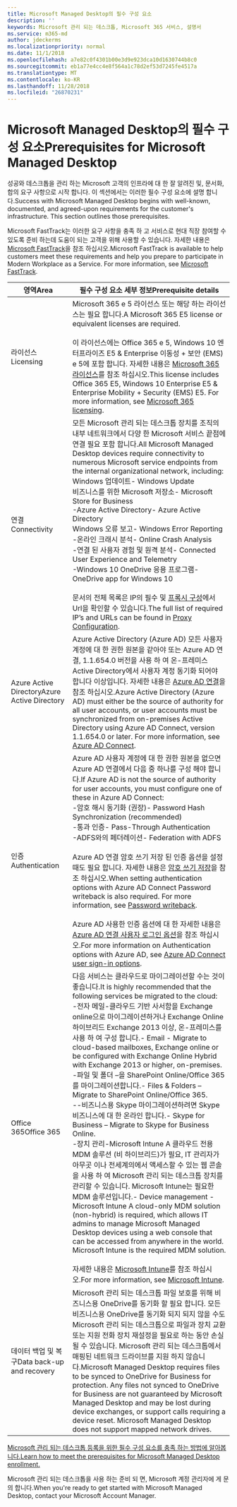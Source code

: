 ```yaml
---
title: Microsoft Managed Desktop의 필수 구성 요소
description: ''
keywords: Microsoft 관리 되는 데스크톱, Microsoft 365 서비스, 설명서
ms.service: m365-md
author: jdeckerms
ms.localizationpriority: normal
ms.date: 11/1/2018
ms.openlocfilehash: a7e82c0f4301b00e3d9e923dca10d1630744b8c0
ms.sourcegitcommit: eb1a77e4cc4e8f564a1c78d2ef53d7245fe4517a
ms.translationtype: MT
ms.contentlocale: ko-KR
ms.lasthandoff: 11/28/2018
ms.locfileid: "26870231"
---
```

# <a name="prerequisites-for-microsoft-managed-desktop"></a><span data-ttu-id="784a2-103">Microsoft Managed Desktop의 필수 구성 요소</span><span class="sxs-lookup"><span data-stu-id="784a2-103">Prerequisites for Microsoft Managed Desktop</span></span>

<!--This topic is the target for a "Learn more" link in the Admin Portal (aka.ms/prereq-azure); do not delete.-->
<!--from Prerequisites -->

<span data-ttu-id="784a2-p101">성공와 데스크톱을 관리 하는 Microsoft 고객의 인프라에 대 한 잘 알려진 및, 문서화, 합의 요구 사항으로 시작 합니다. 이 섹션에서는 이러한 필수 구성 요소에 설명 합니다.</span><span class="sxs-lookup"><span data-stu-id="784a2-p101">Success with Microsoft Managed Desktop begins with well-known, documented, and agreed-upon requirements for the customer's infrastructure. This section outlines those prerequisites.</span></span> 

<span data-ttu-id="784a2-p102">Microsoft FastTrack는 이러한 요구 사항을 충족 하 고 서비스로 현대 직장 참여할 수 있도록 준비 하는데 도움이 되는 고객을 위해 사용할 수 있습니다. 자세한 내용은 [Microsoft FastTrack](https://fasttrack.microsoft.com/about)을 참조 하십시오.</span><span class="sxs-lookup"><span data-stu-id="784a2-p102">Microsoft FastTrack is available to help customers meet these requirements and help you prepare to participate in Modern Workplace as a Service. For more information, see [Microsoft FastTrack](https://fasttrack.microsoft.com/about).</span></span> 

<span data-ttu-id="784a2-108">영역</span><span class="sxs-lookup"><span data-stu-id="784a2-108">Area</span></span> | <span data-ttu-id="784a2-109">필수 구성 요소 세부 정보</span><span class="sxs-lookup"><span data-stu-id="784a2-109">Prerequisite details</span></span>
--- | ---
<span data-ttu-id="784a2-110">라이선스</span><span class="sxs-lookup"><span data-stu-id="784a2-110">Licensing</span></span> | <span data-ttu-id="784a2-111">Microsoft 365 e 5 라이선스 또는 해당 하는 라이선스는 필요 합니다.</span><span class="sxs-lookup"><span data-stu-id="784a2-111">A Microsoft 365 E5 license or equivalent licenses are required.</span></span><br><br><span data-ttu-id="784a2-p103">이 라이선스에는 Office 365 e 5, Windows 10 엔터프라이즈 E5 & Enterprise 이동성 + 보안 (EMS) e 5에 포함 합니다. 자세한 내용은 [Microsoft 365 라이선스](https://www.microsoft.com/microsoft-365/compare-all-microsoft-365-plans)를 참조 하십시오.</span><span class="sxs-lookup"><span data-stu-id="784a2-p103">This license includes Office 365 E5, Windows 10 Enterprise E5 & Enterprise Mobility + Security (EMS) E5. For more information, see [Microsoft 365 licensing](https://www.microsoft.com/microsoft-365/compare-all-microsoft-365-plans).</span></span>
<span data-ttu-id="784a2-114">연결</span><span class="sxs-lookup"><span data-stu-id="784a2-114">Connectivity</span></span> |  <span data-ttu-id="784a2-115">모든 Microsoft 관리 되는 데스크톱 장치를 조직의 내부 네트워크에서 다양 한 Microsoft 서비스 끝점에 연결 필요 포함 합니다.</span><span class="sxs-lookup"><span data-stu-id="784a2-115">All Microsoft Managed Desktop devices require connectivity to numerous Microsoft service endpoints  from the internal organizational network, including:</span></span><br><span data-ttu-id="784a2-116">Windows 업데이트</span><span class="sxs-lookup"><span data-stu-id="784a2-116">- Windows Update</span></span><br><span data-ttu-id="784a2-117">비즈니스를 위한 Microsoft 저장소</span><span class="sxs-lookup"><span data-stu-id="784a2-117">- Microsoft Store for Business</span></span><br><span data-ttu-id="784a2-118">-Azure Active Directory</span><span class="sxs-lookup"><span data-stu-id="784a2-118">- Azure Active Directory</span></span><br><span data-ttu-id="784a2-119">Windows 오류 보고</span><span class="sxs-lookup"><span data-stu-id="784a2-119">- Windows Error Reporting</span></span><br><span data-ttu-id="784a2-120">-온라인 크래시 분석</span><span class="sxs-lookup"><span data-stu-id="784a2-120">- Online Crash Analysis</span></span><br><span data-ttu-id="784a2-121">-연결 된 사용자 경험 및 원격 분석</span><span class="sxs-lookup"><span data-stu-id="784a2-121">- Connected User Experience and Telemetry</span></span><br><span data-ttu-id="784a2-122">-Windows 10 OneDrive 응용 프로그램</span><span class="sxs-lookup"><span data-stu-id="784a2-122">- OneDrive app for Windows 10</span></span><br><br><span data-ttu-id="784a2-123">문서의 전체 목록은 IP의 필수 및 [프록시 구성](../get-ready/network.md)에서 Url을 확인할 수 있습니다.</span><span class="sxs-lookup"><span data-stu-id="784a2-123">The full list of required IP’s and URLs can be found in [Proxy Configuration](../get-ready/network.md).</span></span> 
<span data-ttu-id="784a2-124">Azure Active Directory</span><span class="sxs-lookup"><span data-stu-id="784a2-124">Azure Active Directory</span></span> |    <span data-ttu-id="784a2-p104">Azure Active Directory (Azure AD) 모든 사용자 계정에 대 한 권한 원본을 같아야 또는 Azure AD 연결, 1.1.654.0 버전을 사용 하 여 온-프레미스 Active Directory에서 사용자 계정 동기화 되어야 합니다 이상입니다. 자세한 내용은 [Azure AD 연결](https://docs.microsoft.com/azure/active-directory/connect/active-directory-aadconnect)을 참조 하십시오.</span><span class="sxs-lookup"><span data-stu-id="784a2-p104">Azure Active Directory (Azure AD) must either be the source of authority for all user accounts, or user accounts must be synchronized from on-premises Active Directory using Azure AD Connect, version 1.1.654.0 or later. For more information, see [Azure AD Connect](https://docs.microsoft.com/azure/active-directory/connect/active-directory-aadconnect).</span></span>
<span data-ttu-id="784a2-127">인증</span><span class="sxs-lookup"><span data-stu-id="784a2-127">Authentication</span></span> |    <span data-ttu-id="784a2-128">Azure AD 사용자 계정에 대 한 권한 원본을 없으면 Azure AD 연결에서 다음 중 하나를 구성 해야 합니다.</span><span class="sxs-lookup"><span data-stu-id="784a2-128">If Azure AD is not the source of authority for user accounts, you must configure one of these in Azure AD Connect:</span></span><br><span data-ttu-id="784a2-129">-암호 해시 동기화 (권장)</span><span class="sxs-lookup"><span data-stu-id="784a2-129">- Password Hash Synchronization (recommended)</span></span><br><span data-ttu-id="784a2-130">-통과 인증</span><span class="sxs-lookup"><span data-stu-id="784a2-130">- Pass-Through Authentication</span></span><br><span data-ttu-id="784a2-131">-ADFS와의 페더레이션</span><span class="sxs-lookup"><span data-stu-id="784a2-131">- Federation with ADFS</span></span><br><br><span data-ttu-id="784a2-p105">Azure AD 연결 암호 쓰기 저장 된 인증 옵션을 설정 때도 필요 합니다. 자세한 내용은 [암호 쓰기 저장](https://docs.microsoft.com/azure/active-directory/authentication/howto-sspr-writeback)을 참조 하십시오.</span><span class="sxs-lookup"><span data-stu-id="784a2-p105">When setting authentication options with Azure AD Connect Password writeback is also required. For more information, see [Password writeback](https://docs.microsoft.com/azure/active-directory/authentication/howto-sspr-writeback). </span></span><br><br><span data-ttu-id="784a2-134">Azure AD 사용한 인증 옵션에 대 한 자세한 내용은 [Azure AD 연결 사용자 로그인 옵션](https://docs.microsoft.com/azure/active-directory/connect/active-directory-aadconnect-user-signin)을 참조 하십시오.</span><span class="sxs-lookup"><span data-stu-id="784a2-134">For more information on Authentication options with Azure AD, see [Azure AD Connect user sign-in options](https://docs.microsoft.com/azure/active-directory/connect/active-directory-aadconnect-user-signin).</span></span>
<span data-ttu-id="784a2-135">Office 365</span><span class="sxs-lookup"><span data-stu-id="784a2-135">Office 365</span></span> |    <span data-ttu-id="784a2-136">다음 서비스는 클라우드로 마이그레이션할 수는 것이 좋습니다.</span><span class="sxs-lookup"><span data-stu-id="784a2-136">It is highly recommended that the following services be migrated to the cloud:</span></span><br><span data-ttu-id="784a2-137">-전자 메일-클라우드 기반 사서함을 Exchange online으로 마이그레이션하거나 Exchange Online 하이브리드 Exchange 2013 이상, 온-프레미스를 사용 하 여 구성 합니다.</span><span class="sxs-lookup"><span data-stu-id="784a2-137">- Email - Migrate to cloud-based mailboxes, Exchange online or be configured with Exchange Online Hybrid with Exchange 2013 or higher, on-premises.</span></span><br><span data-ttu-id="784a2-138">-파일 및 폴더 –을 SharePoint Online/Office 365를 마이그레이션합니다.</span><span class="sxs-lookup"><span data-stu-id="784a2-138">- Files & Folders – Migrate to SharePoint Online/Office 365.</span></span><br><span data-ttu-id="784a2-139">--비즈니스용 Skype 마이그레이션하려면 Skype 비즈니스에 대 한 온라인 합니다.</span><span class="sxs-lookup"><span data-stu-id="784a2-139">- Skype for Business  – Migrate to Skype for Business Online.</span></span><br><span data-ttu-id="784a2-p106">-장치 관리-Microsoft Intune A 클라우드 전용 MDM 솔루션 (비 하이브리드)가 필요, IT 관리자가 아무곳 이나 전세계의에서 액세스할 수 있는 웹 콘솔을 사용 하 여 Microsoft 관리 되는 데스크톱 장치를 관리할 수 있습니다. Microsoft Intune는 필요한 MDM 솔루션입니다.</span><span class="sxs-lookup"><span data-stu-id="784a2-p106">- Device management - Microsoft Intune    A cloud-only MDM solution (non-hybrid) is required, which allows IT admins to manage Microsoft Managed Desktop devices using a web console that can be accessed from anywhere in the world. Microsoft Intune is the required MDM solution.</span></span><br><br><span data-ttu-id="784a2-142">자세한 내용은 [Microsoft Intune](https://www.microsoft.com/cloud-platform/microsoft-intune)를 참조 하십시오.</span><span class="sxs-lookup"><span data-stu-id="784a2-142">For more information, see [Microsoft Intune](https://www.microsoft.com/cloud-platform/microsoft-intune).</span></span> 
<span data-ttu-id="784a2-143">데이터 백업 및 복구</span><span class="sxs-lookup"><span data-stu-id="784a2-143">Data back-up and recovery</span></span> | <span data-ttu-id="784a2-p107">Microsoft 관리 되는 데스크톱 파일 보호를 위해 비즈니스용 OneDrive를 동기화 할 필요 합니다. 모든 비즈니스용 OneDrive를 동기화 되지 되지 않을 수도 Microsoft 관리 되는 데스크톱으로 파일과 장치 교환 또는 지원 전화 장치 재설정을 필요로 하는 동안 손실 될 수 있습니다. Microsoft 관리 되는 데스크톱에서 매핑된 네트워크 드라이브를 지원 하지 않습니다.</span><span class="sxs-lookup"><span data-stu-id="784a2-p107">Microsoft Managed Desktop requires files to be synced to OneDrive for Business for protection. Any files not synced to OneDrive for Business are not guaranteed by Microsoft Managed Desktop and may be lost during device exchanges, or support calls requiring a device reset. Microsoft Managed Desktop does not support mapped network drives.</span></span>  

[<span data-ttu-id="784a2-147">Microsoft 관리 되는 데스크톱 등록을 위한 필수 구성 요소를 충족 하는 방법에 알아봅니다.</span><span class="sxs-lookup"><span data-stu-id="784a2-147">Learn how to meet the prerequisites for Microsoft Managed Desktop enrollment.</span></span>](../get-ready/index.md)

<span data-ttu-id="784a2-148">Microsoft 관리 되는 데스크톱을 사용 하는 준비 되 면, Microsoft 계정 관리자에 게 문의 합니다.</span><span class="sxs-lookup"><span data-stu-id="784a2-148">When you're ready to get started with Microsoft Managed Desktop, contact your Microsoft Account Manager.</span></span> 